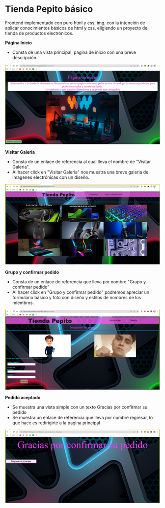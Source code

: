 #  Tienda Pepito básico 
Frontend implementado con puro html y css, img, con la intención de aplicar conocimientos básicos de html y css, eligiendo un proyecto de tienda de productos electrónicos. 

**Página Inicio**
- Consta de una vista principal, pagina de inicio con una breve descripción.

![](source/img/image1.jpg)

**Visitar Galeria**
- Consta de un enlace de referencia al cual lleva el nombre de  "Visitar Galeria".
- Al hacer click en "Visitar Galeria" nos muestra una breve galeria de imagenes electrónicas con un  diseño.

![](source/img/visitar.jpg)

**Grupo y confirmar pedido**
- Consta de un enlace de referencia que lleva por nombre "Grupo y confirmar pedido"
- Al hacer click en "Grupo y confirmar pedido" podremos apreciar un formulario básico y foto con diseño y estilos de nombres de los miembros.

![](source/img/grupo.jpg)

**Pedido aceptado**
- Se muestra una vista simple con un texto Gracias por confirmar su pedido
- Se muestra un enlace de referencia que lleva por nombre regresar, lo que hace es redirigirte a la pagina principal

![](source/img/regresar.jpg)


